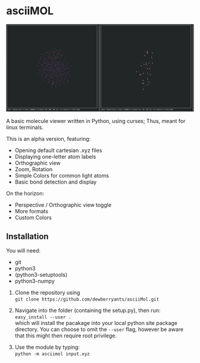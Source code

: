 # asciiMOL

![Screenshots](docs/screens.png)

A basic molecule viewer written in Python, using curses; Thus, meant for linux terminals.

This is an alpha version, featuring:

* Opening default cartesian .xyz files
* Displaying one-letter atom labels
* Orthographic view
* Zoom, Rotation
* Simple Colors for common light atoms
* Basic bond detection and display

On the horizon:
* Perspective / Orthographic view toggle
* More formats
* Custom Colors

## Installation

You will need:
* git
* python3
* (python3-setuptools)
* python3-numpy

1. Clone the repository using\
`git clone https://github.com/dewberryants/asciiMol.git`

2. Navigate into the folder (containing the setup.py), then run:\
`easy_install --user .`\
which will install the pacakage into your local python site package directory. You can choose to omit the `--user`
flag, however be aware that this might then require root privilege.

3. Use the module by typing:\
`python -m asciimol input.xyz`
